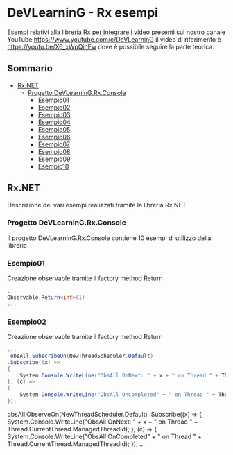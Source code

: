 DeVLearninG - Rx esempi
==================

Esempi relativi alla libreria Rx per integrare i video presenti sul nostro canale YouTube https://www.youtube.com/c/DeVLearninG
il video di riferimento è https://youtu.be/X6_xWpQihFw dove è possibile seguire la parte teorica.

## Sommario
* [Rx.NET](#Rx.NET)
    * [Progetto DeVLearninG.Rx.Console](#Progetto-DeVLearninG.Rx.Console)
        * [Esempio01](#Esempio01)
        * [Esempio02](#Esempio02)
        * [Esempio03](#Esempio03)
        * [Esempio04](#Esempio04)
        * [Esempio05](#Esempio05)
        * [Esempio06](#Esempio06)
        * [Esempio07](#Esempio07)
        * [Esempio08](#Esempio08)
        * [Esempio09](#Esempio09)
        * [Esempio10](#Esempio10)


## Rx.NET

Descrizione dei vari esempi realizzati tramite la libreria Rx.NET

### Progetto DeVLearninG.Rx.Console

Il progetto DeVLearninG.Rx.Console contiene 10 esempi di utilizzo della libreria

### Esempio01

Creazione observable tramite il factory method Return

```C#
...
Observable.Return<int>(1)
...
```

### Esempio02

Creazione observable tramite il factory method Return

```C#
...
 obsAll.SubscribeOn(NewThreadScheduler.Default)
.Subscribe((x) =>
{
    System.Console.WriteLine("ObsAll OnNext: " + x + " on Thread " + Thread.CurrentThread.ManagedThreadId);
}, (c) =>
{
    System.Console.WriteLine("ObsAll OnCompleted" + " on Thread " + Thread.CurrentThread.ManagedThreadId);
});
```


obsAll.ObserveOn(NewThreadScheduler.Default)
.Subscribe((x) =>
{
    System.Console.WriteLine("ObsAll OnNext: " + x + " on Thread " + Thread.CurrentThread.ManagedThreadId);
}, (c) =>
{
    System.Console.WriteLine("ObsAll OnCompleted" + " on Thread " + Thread.CurrentThread.ManagedThreadId);
});
...
```
